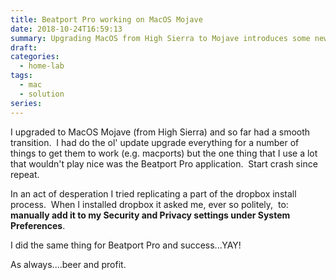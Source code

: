 ```yaml
---
title: Beatport Pro working on MacOS Mojave
date: 2018-10-24T16:59:13
summary: Upgrading MacOS from High Sierra to Mojave introduces some new security requirements that cause issues with some applications. The fix for apps created in electron is simple onse you know how.
draft:
categories:
  - home-lab
tags:
  - mac
  - solution
series:
---
```

I upgraded to MacOS Mojave (from High Sierra) and so far had a smooth transition.  I had do the ol' update upgrade everything for a number of things to get them to work (e.g. macports) but the one thing that I use a lot that wouldn't play nice was the Beatport Pro application.  Start crash since repeat.

In an act of desperation I tried replicating a part of the dropbox install process.  When I installed dropbox it asked me, ever so politely,  to:
**manually add it to my Security and Privacy settings under System Preferences**.  

I did the same thing for Beatport Pro and  success...YAY!

As always....beer and profit.
